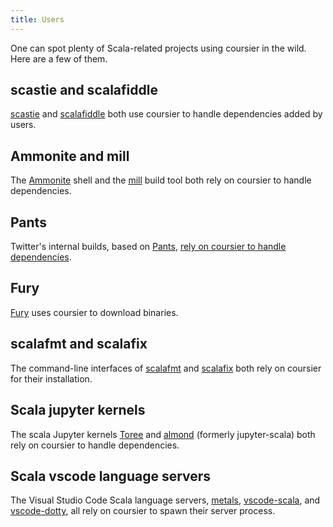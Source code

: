 ```yaml
---
title: Users
---
```


One can spot plenty of Scala-related projects using coursier in the wild. Here are a few of them.

## scastie and scalafiddle

[scastie](https://github.com/scalacenter/scastie) and
[scalafiddle](https://scalafiddle.io) both use coursier to handle dependencies
added by users.

## Ammonite and mill

The [Ammonite](https://github.com/lihaoyi/Ammonite) shell and the
[mill](https://github.com/lihaoyi/mill) build tool both rely on coursier to
handle dependencies.

## Pants

Twitter's internal builds, based on [Pants](https://www.pantsbuild.org),
[rely on coursier to handle dependencies](https://www.pantsbuild.org/coursier_migration.html).

## Fury

[Fury](https://fury.build/) uses coursier to download binaries.

## scalafmt and scalafix

The command-line interfaces of [scalafmt](https://github.com/scalameta/scalafmt)
and [scalafix](https://github.com/scalacenter/scalafix) both rely on coursier
for their installation.

## Scala jupyter kernels

The scala Jupyter kernels [Toree](https://github.com/apache/incubator-toree)
and [almond](https://github.com/jupyter-scala/jupyter-scala) (formerly
jupyter-scala) both rely on coursier to handle dependencies.

## Scala vscode language servers

The Visual Studio Code Scala language servers,
[metals](https://github.com/scalameta/metals),
[vscode-scala](https://github.com/dragos/dragos-vscode-scala), and
[vscode-dotty](https://github.com/lampepfl/dotty/tree/master/vscode-dotty), all
rely on coursier to spawn their server process.
